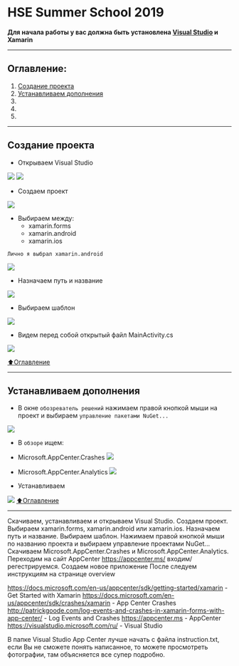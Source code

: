# HSE Summer School 2019

**Для начала работы у вас должна быть установлена [Visual Studio](https://visualstudio.microsoft.com/ru/) и Xamarin**

---

## Оглавление:

1) [Создание проекта](#Создание-проекта)
2) [Устанавливаем дополнения](#Устанавливаем-дополнения)
3) []()
4) []()
5) []()

---

## Создание проекта
* Открываем Visual Studio

![](https://github.com/MatveyPlokhov/HSE-Summer-School-2019/blob/master/Visual%20Studio%20App%20Center/01.png)
![](https://github.com/MatveyPlokhov/HSE-Summer-School-2019/blob/master/Visual%20Studio%20App%20Center/02.png)

* Создаем проект

![](https://github.com/MatveyPlokhov/HSE-Summer-School-2019/blob/master/Visual%20Studio%20App%20Center/03.png)

* Выбираем между:
  * xamarin.forms
  * xamarin.android
  * xamarin.ios

```
Лично я выбрал xamarin.android
```

![](https://github.com/MatveyPlokhov/HSE-Summer-School-2019/blob/master/Visual%20Studio%20App%20Center/04.png)

* Назначаем путь и название

![](https://github.com/MatveyPlokhov/HSE-Summer-School-2019/blob/master/Visual%20Studio%20App%20Center/05.png)

* Выбираем шаблон

![](https://github.com/MatveyPlokhov/HSE-Summer-School-2019/blob/master/Visual%20Studio%20App%20Center/06.png)

* Видем перед собой открытый файл MainActivity.cs

![](https://github.com/MatveyPlokhov/HSE-Summer-School-2019/blob/master/Visual%20Studio%20App%20Center/07.png)

[:arrow_up:Оглавление](#Оглавление)

---

## Устанавливаем дополнения

* В окне ```обозреватель решений``` нажимаем правой кнопкой мыши на проект и выбираем ```управление пакетами NuGet...```

![](https://github.com/MatveyPlokhov/HSE-Summer-School-2019/blob/master/Visual%20Studio%20App%20Center/08.png)

* В ```обзоре``` ищем:
 * Microsoft.AppCenter.Crashes
 ![](https://github.com/MatveyPlokhov/HSE-Summer-School-2019/blob/master/Visual%20Studio%20App%20Center/09.png)
 * Microsoft.AppCenter.Analytics
 ![](https://github.com/MatveyPlokhov/HSE-Summer-School-2019/blob/master/Visual%20Studio%20App%20Center/10.png)
 
* Устанавливаем

![](https://github.com/MatveyPlokhov/HSE-Summer-School-2019/blob/master/Visual%20Studio%20App%20Center/11.png)
[:arrow_up:Оглавление](#Оглавление)

---


Скачиваем, устанавливаем и открываем Visual Studio.
Создаем проект. Выбираем xamarin.forms, xamarin.android или xamarin.ios. Назначаем путь и название. Выбираем шаблон.
Нажимаем правой кнопкой мыши по названию проекта и выбираем управление проектами NuGet...
Скачиваем Microsoft.AppCenter.Crashes и Microsoft.AppCenter.Analytics.
Переходим на сайт AppCenter https://appcenter.ms/ входим/регестрируемся.
Создаем новое приложение
После следуем инструкциям на странице overview

https://docs.microsoft.com/en-us/appcenter/sdk/getting-started/xamarin - Get Started with Xamarin
https://docs.microsoft.com/en-us/appcenter/sdk/crashes/xamarin - App Center Crashes
http://patrickgoode.com/log-events-and-crashes-in-xamarin-forms-with-app-center/ - Log Events and Crashes
https://appcenter.ms - AppCenter
https://visualstudio.microsoft.com/ru/ - Visual Studio

В папке Visual Studio App Center лучше начать с файла instruction.txt, если Вы не сможете понять написанное, то можете просмотреть фотографии, там объясняется все супер подробно.
